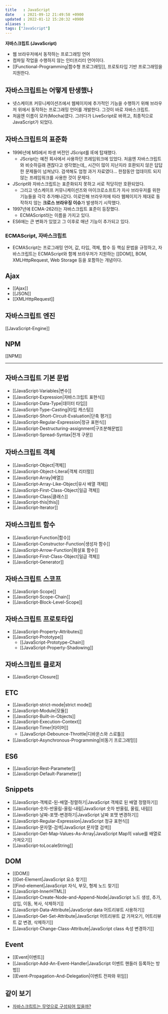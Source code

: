 ```yaml
---
title   : JavaScript 
date    : 2021-09-12 21:49:58 +0900
updated : 2022-01-12 15:20:32 +0900
aliases : 
tags: ["JavaScript"]
---
```

**자바스크립트 (JavaScript)**
- 웹 브라우저에서 동작하는 프로그래밍 언어
- 컴파일 작업을 수행하지 않는 인터프리터 언어이다.
- [[Functional-Programming|함수형 프로그래밍]], 프로토타입 기반 프로그래밍을 지원한다.

## 자바스크립트는 어떻게 탄생했나
- 넷스케이프 커뮤니케이션즈에서 웹페이지에 추가적인 기능을 수행하기 위해 브라우저 위에서 동작하는 프로그래밍 언어를 개발한다. 그것이 바로 자바스크립트.
- 처음엔 이름이 모카(Mocha)였다. 그러다가 LiveScript로 바뀌고, 최종적으로 JavaScript가 되었다.


## 자바스크립트의 표준화
- 1996년에 MS에서 파생 버전인 JScript를 IE에 탑재했다.
	- JScript는 예전 회사에서 사용하던 프레임워크에 있었다. 처음엔 자바스크립트와 비슷하길래 괜찮다고 생각했는데,, 시간이 많이 지난지라 호환되지 않은 답답한 문제들이 넘쳐났다. 검색해도 엄청 과거 자료였다... 한참동안 업데이트 되지 않는 프레임워크를 사용한 것이 문제다.  
- JScript와 자바스크립트는 표준화되지 못하고 서로 적당히만 호환되었다.
	- 그리고 넷스케이프 커뮤니케이션즈와 마이크로소프트가 자사 브라우저를 위한 기능들을 각각 추가해나갔다. 이로인해 브라우저에 따라 웹페이지가 제대로 동작하지 않는 **크로스 브라우징 이슈**가 발생하기 시작했다.
- 1997년에 ECMA-262라는 자바스크립트 표준이 등장했다. 
	- ECMAScript라는 이름을 가지고 있다.
- ES6에는 큰 변화가 있었고 그 이후로 매년 기능이 추가되고 있다.

### ECMAScript, 자바스크립트
- ECMAScript는 프로그래밍 언어, 값, 타입, 객체, 함수 등 핵심 문법을 규정하고, 자바스크립트는 ECMAScript와 함께 브라우저가 지원하는 [[DOM]], BOM, XMLHttpRequest, Web Storage 등을 포함하는 개념이다.  

## Ajax
- [[Ajax]]
- [[JSON]]
- [[XMLHttpRequest]]

## 자바스크립트 엔진
[[JavaScript-Engine]]

## NPM
[[NPM]]

---

## 자바스크립트 기본 문법
- [[JavaScript-Variables|변수]]
- [[JavaScript-Expression|자바스크립트 표현식]]
- [[JavaScript-Data-Type|데이터 타입]] 
- [[JavaScript-Type-Casting|타입 캐스팅]]
- [[JavaScript-Short-Circuit-Evaluation|단축 평가]]
- [[JavaScript-Regular-Expression|정규 표현식]]
- [[JavaScript-Destructuring-assignment|구조분해문법]]
- [[JavaScript-Spread-Syntax|전개 구문]]


## 자바스크립트 객체
- [[JavaScript-Object|객체]]
- [[JavaScript-Object-Literal|객체 리터럴]]
- [[JavaScript-Array|배열]]
- [[JavaScript-Array-Like-Object|유사 배열 객체]]
- [[JavaScript-First-Class-Object|일급 객체]]
- [[JavaScript-Class|클래스]]
- [[JavaScript-this|this]]
- [[JavaScript-Iterator]]

## 자바스크립트 함수 
- [[JavaScript-Function|함수]]
- [[JavaScript-Constructor-Function|생성자 함수]]
- [[JavaScript-Arrow-Function|화살표 함수]]
- [[JavaScript-First-Class-Object|일급 객체]]
- [[JavaScript-Generator]]

## 자바스크립트 스코프 
- [[JavaScript-Scope]]
- [[JavaScript-Scope-Chain]]
- [[JavaScript-Block-Level-Scope]]

## 자바스크립트 프로토타입
- [[JavaScript-Property-Attributes]]
- [[JavaScript-Prototype]]
  - [[JavaScript-Prototype-Chain]] 
  - [[JavaScript-Property-Shadowing]]

## 자바스크립트 클로저
- [[JavaScript-Closure]]

## ETC
- [[JavaScript-strict-mode|strict mode]]
- [[JavaScript-Module|모듈]]
- [[JavaScript-Built-in-Objects]]
- [[JavaScript-Execution-Context]]
- [[JavaScript-Timer|타이머]]
  - [[JavaScript-Debounce-Throttle|디바운스와 스로틀]]
- [[JavaScript-Asynchronous-Programming|비동기 프로그래밍]]

## ES6  
- [[JavaScript-Rest-Parameter]]
- [[JavaScript-Default-Parameter]]

## Snippets 
- [[JavaScript-객체로-된-배열-정렬하기|JavaScript 객체로 된 배열 정렬하기]]
- [[JavaScript-숫자-반올림-올림-내림|JavaScript 숫자 반올림, 올림, 내림]]
- [[JavaScript-날짜-포맷-변경하기|JavaScript 날짜 포맷 변경하기]]
- [[JavaScript-Regular-Expression|JavaScript 정규 표현식]]
- [[JavaScript-문자열-검색|JavaScript 문자열 검색]]
- [[JavaScript-Get-Map-Values-As-Array|JavaScript Map의 value를 배열로 가져오기]]
- [[JavaScript-toLocaleString]]

## DOM
- [[DOM]]
- [[Get-Element|JavaScript 요소 찾기]]
- [[Find-element|JavaScript 자식, 부모, 형제 노드 찾기]]
- [[JavaScript-InnerHTML]]
- [[JavaScript-Create-Node-and-Append-Node|JavaScript 노드 생성, 추가, 삽입, 이동, 복사, 삭제하기]]
- [[JavaScript-Data-Attribute|JavaScript data 어트리뷰트 사용하기]]
- [[JavaScript-Get-Set-Attribute|JavaScript 어트리뷰트 값 가져오기, 어트리뷰트 값 변경, 삭제하기]]
- [[JavaScript-Change-Class-Attribute|JavaScript class 속성 변경하기]]


## Event 
- [[Event|이벤트]]
- [[JavaScript-Add-An-Event-Handler|JavaScript 이벤트 핸들러 등록하는 방법]]
- [[Event-Propagation-And-Delegation|이벤트 전파와 위임]]


## 같이 보기
- [자바스크립트는 무엇으로 구성되어 있을까?](https://ui.toast.com/weekly-pick/ko_20200219)
